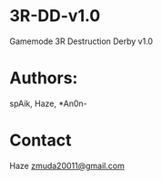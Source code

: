 # 3R-DD-v1.0
Gamemode 3R Destruction Derby v1.0
# Authors:
spAik, Haze, *An0n-
# Contact
Haze <zmuda20011@gmail.com>
